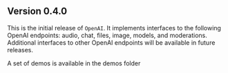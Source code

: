## Version 0.4.0
This is the initial release of `OpenAI`. It implements interfaces to the following OpenAI endpoints: audio, chat, files, image, models, and moderations. Additional interfaces to other OpenAI endpoints will be available in future releases. 

A set of demos is available in the demos folder